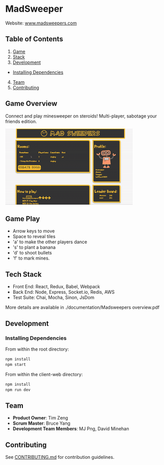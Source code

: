 # MadSweeper
Website: www.madsweepers.com

## Table of Contents

1. [Game](#Game)
2. [Stack](#stack)
3. [Development](#development)
  -  [Installing Dependencies](#installing-dependencies)
4. [Team](#team)
5. [Contributing](#contributing)

## Game Overview

Connect and play minesweeper on steroids! Multi-player, sabotage your friends edition.

<img src='./MadSweepers.gif'/> 

## Game Play

- Arrow keys to move
- Space to reveal tiles
- 'a' to make the other players dance
- 's' to plant a banana
- 'd' to shoot bullets
- 'f' to mark mines.


## Tech Stack

- Front End: React, Redux, Babel, Webpack
- Back End: Node, Express, Socket.io, Redis, AWS
- Test Suite: Chai, Mocha, Sinon, JsDom

More details are available in ./documentation/Madsweepers overview.pdf


## Development

### Installing Dependencies

From within the root directory:

```sh
npm install
npm start
```

From within the client-web directory:

```sh
npm install
npm run dev
```

## Team

  - __Product Owner__: Tim Zeng
  - __Scrum Master__: Bruce Yang
  - __Development Team Members__: MJ Png, David Minehan


## Contributing

See [CONTRIBUTING.md](CONTRIBUTING.md) for contribution guidelines.